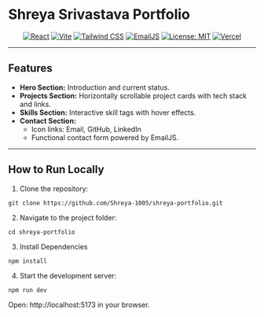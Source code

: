 # Shreya Srivastava Portfolio
<div align = 'center'>
  
[![React](https://img.shields.io/badge/React-19.1.1-blue?logo=react&logoColor=white)](https://reactjs.org/)
[![Vite](https://img.shields.io/badge/Vite-7.1.6-green?logo=vite&logoColor=white)](https://vitejs.dev/)
[![Tailwind CSS](https://img.shields.io/badge/Tailwind%20CSS-4.1.13-teal?logo=tailwindcss&logoColor=white)](https://tailwindcss.com/)
[![EmailJS](https://img.shields.io/badge/EmailJS-email-orange)](https://www.emailjs.com/)
[![License: MIT](https://img.shields.io/badge/License-MIT-yellow)](LICENSE)
[![Vercel](https://img.shields.io/badge/Deployed%20on-Vercel-000?logo=vercel&logoColor=white)](https://your-vercel-deployment-link.vercel.app) </div>


---

## Features
- **Hero Section:** Introduction and current status.  
- **Projects Section:** Horizontally scrollable project cards with tech stack and links.  
- **Skills Section:** Interactive skill tags with hover effects.  
- **Contact Section:**  
  - Icon links: Email, GitHub, LinkedIn  
  - Functional contact form powered by EmailJS.


---

## How to Run Locally
1. Clone the repository:
```
git clone https://github.com/Shreya-1005/shreya-portfolio.git
```
2. Navigate to the project folder:
```
cd shreya-portfolio
```
3. Install Dependencies
 ```
npm install
```
4. Start the development server:
```
npm run dev
```
Open: http://localhost:5173 in your browser.


